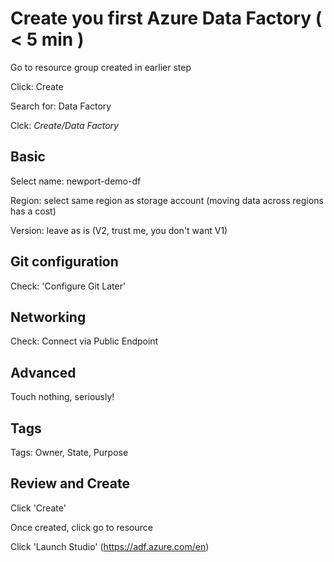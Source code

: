 # Create you first Azure Data Factory ( < 5 min )

Go to resource group created in earlier step

Click: Create 

Search for: Data Factory

Clck: *Create/Data Factory*


## Basic

Select name: newport-demo-df

Region: select same region as storage account (moving data across regions has a cost)

Version: leave as is (V2, trust me, you don't want V1)

## Git configuration

Check: 'Configure Git Later'

## Networking

Check: Connect via Public Endpoint

## Advanced

Touch nothing, seriously!

## Tags

Tags: Owner, State, Purpose

## Review and Create

Click 'Create'


Once created, click go to resource

Click 'Launch Studio' (https://adf.azure.com/en)
